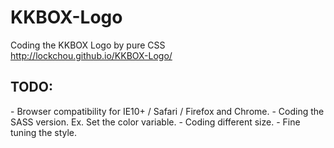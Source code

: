 # KKBOX-Logo
Coding the KKBOX Logo by pure CSS<br/>
<a href="http://lockchou.github.io/KKBOX-Logo/" target="blank">http://lockchou.github.io/KKBOX-Logo/</a>
<h2>TODO:</h2>
 - Browser compatibility for IE10+ / Safari / Firefox and Chrome.
 - Coding the SASS version. Ex. Set the color variable.
 - Coding different size.
 - Fine tuning the style.
